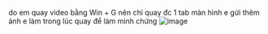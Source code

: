 do em quay video bằng Win + G nên chỉ quay đc 1 tab màn hình e gửi thêm ảnh e làm trong lúc quay để làm minh chứng ![image](https://github.com/user-attachments/assets/003dd114-454e-489e-b707-49b3e264f707)
